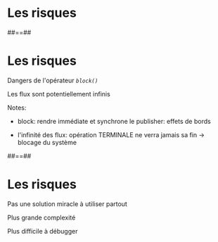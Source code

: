 <!-- .slide: class="transition bg-pink" -->

# Les risques

##==##

<!-- .slide: class="" -->
# Les risques

Dangers de l'opérateur _`block()`_

Les flux sont potentiellement infinis

Notes:

- block:
rendre immédiate et synchrone le publisher: effets de bords

- l'infinité des flux:
opération TERMINALE ne verra jamais sa fin -> blocage du système 


##==##

<!-- .slide: class="" -->
# Les risques

Pas une solution miracle à utiliser partout

Plus grande complexité

Plus difficile à débugger

